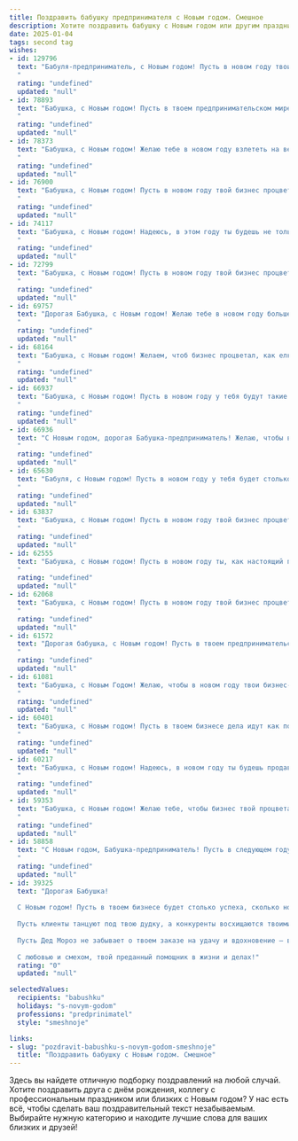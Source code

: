 ```yaml
---
title: Поздравить бабушку предпринимателя с Новым годом. Смешное
description: Хотите поздравить бабушку с Новым годом или другим праздником? Наш ИИ создаст незабываемое поздравление, а вы обязательно выделитесь среди других.  
date: 2025-01-04
tags: second tag
wishes:
- id: 129796
  text: "Бабуля-предприниматель, с Новым годом! Пусть в новом году твои дела идут как по маслу, а прибыль растёт быстрее, чем цены на пельмени!  Желаю тебе столько здоровья, чтобы хватило на все новые проекты, и столько энергии, чтобы  внуков на санках катать, и при этом успевать  свои миллионы считать!  С Новым счастьем!
  "
  rating: "undefined"
  updated: "null"
- id: 78893
  text: "Бабушка, с Новым годом! Пусть в твоем предпринимательском мире будет больше прибыли, чем хлопот, а конкуренты будут бегать за тобой, как за новогодней елкой! Желаю тебе крепкого здоровья, чтобы хватало сил на все твои идеи, и легкого кошелька — чтобы не перегружала его купюрами! 😉
  "
  rating: "undefined"
  updated: "null"
- id: 78373
  text: "Бабушка, с Новым годом! Желаю тебе в новом году взлететь на вершину предпринимательского успеха, пусть конкуренты дрожат от страха, а касса переполнится! И пусть удача будет такой же верной тебе, как и внуки. 😉🥂
  "
  rating: "undefined"
  updated: "null"
- id: 76900
  text: "Бабушка, с Новым годом! Пусть в новом году твой бизнес процветает, как новогодняя елка, а прибыль растет так же стремительно, как цены на бензин! 🎄💸
  "
  rating: "undefined"
  updated: "null"
- id: 74117
  text: "Бабушка, с Новым годом! Надеюсь, в этом году ты будешь не только успешной бизнес-леди, но и бабушкой-волшебницей, способной одним взмахом руки превращать конфеты в меховые шубы! 😉
  "
  rating: "undefined"
  updated: "null"
- id: 72799
  text: "Бабушка, с Новым годом! Пусть в новом году твой бизнес процветает как новогодняя елка, а прибыль растет как снежный ком! И помни, что даже самых упрямых клиентов можно уговорить, как Деда Мороза уговорить на сладкий подарок. 😉
  "
  rating: "undefined"
  updated: "null"
- id: 69757
  text: "Дорогая Бабушка, с Новым годом! Желаю тебе в новом году больше прибыльных сделок, чем волос на голове у твоего любимого кота, и чтобы конкуренты завидовали твоей удаче, как детишки завидуют твоим вкусным пирожкам! 😉
  "
  rating: "undefined"
  updated: "null"
- id: 68164
  text: "Бабушка, с Новым годом! Желаем, чтоб бизнес процветал, как елка в новогоднюю ночь, а прибыль росла так же стремительно, как цены на мандарины! 😉🎉
  "
  rating: "undefined"
  updated: "null"
- id: 66937
  text: "Бабушка, с Новым годом! Пусть в новом году у тебя будут такие же успешные сделки, как у Деда Мороза, но без риска попасть в список плохих детей! 😄 🎉
  "
  rating: "undefined"
  updated: "null"
- id: 66936
  text: "С Новым годом, дорогая Бабушка-предприниматель! Желаю, чтобы в новом году у тебя были только прибыльные идеи, а конкуренты обанкротились от зависти! 😉🥂
  "
  rating: "undefined"
  updated: "null"
- id: 65630
  text: "Бабуля, с Новым годом! Пусть в новом году у тебя будет столько прибыли, что она сама начнет падать тебе прямо в карман! 🎄💰
  "
  rating: "undefined"
  updated: "null"
- id: 63837
  text: "Бабушка, с Новым годом! Пусть в новом году твой бизнес процветает, как праздничная елка, а прибыль растет, как цена на бензин! 😉🎄💰
  "
  rating: "undefined"
  updated: "null"
- id: 62555
  text: "Бабушка, с Новым годом! Пусть в новом году ты, как настоящий предприниматель, не только отлично торгуешь, но и приумножаешь свое состояние, ведь у настоящего бизнесмена всегда есть место для новых идей и новых клиентов! 🥂🎉
  "
  rating: "undefined"
  updated: "null"
- id: 62068
  text: "Бабушка, с Новым годом! Пусть в новом году твой бизнес процветает так же стремительно, как цены на бензин, а прибыль будет настолько огромной, что ты сможешь купить себе не только новую шубу, но и шубу для любимой кошечки! 😄🎉
  "
  rating: "undefined"
  updated: "null"
- id: 61572
  text: "Дорогая бабушка, с Новым годом! Пусть в твоем предпринимательском деле удача будет не просто удачливой, а просто сказочно богатой, а конкуренты все время дружелюбно спят, забыв, что такое конкуренция! 😅🥂
  "
  rating: "undefined"
  updated: "null"
- id: 61081
  text: "Бабушка, с Новым Годом! Желаю, чтобы в новом году твои бизнес-проекты расцветали как новогодняя елка, а прибыль росла быстрее, чем цены на мандарины! 🍊🎄 😉
  "
  rating: "undefined"
  updated: "null"
- id: 60401
  text: "Бабушка, с Новым годом! Пусть в твоем бизнесе дела идут как по маслу, а прибыль сыпется как снежинки в метель! Главное, не забудь в суете праздничных хлопот побаловать себя любимую – ты же знаешь, что «старушка» с годами только вкуснее! 🥂🎉
  "
  rating: "undefined"
  updated: "null"
- id: 60217
  text: "Бабушка, с Новым годом! Надеюсь, в новом году ты будешь продавать свои шедевры по цене, которая позволит тебе наконец-то купить себе ту путевку на Мальдивы, о которой ты мечтаешь уже лет пять! 😂
  "
  rating: "undefined"
  updated: "null"
- id: 59353
  text: "Бабушка, с Новым годом! Желаю тебе, чтобы бизнес твой процветал как новогодняя елка, а прибыль росла как снежный ком! Пусть в новом году твои конкуренты будут такими же податливыми, как мандариновая кожура, а ты всегда оставайся королевой рынка!
  "
  rating: "undefined"
  updated: "null"
- id: 58858
  text: "С Новым годом, Бабушка-предприниматель! Пусть в следующем году ваш бизнес процветает, как елка, а прибыль растет, как снежный ком! Желаю вам новых идей, удачных сделок и, самое главное, крепкого здоровья, чтобы хватало сил на все ваши бизнес-подвиги!
  "
  rating: "undefined"
  updated: "null"
- id: 39325
  text: "Дорогая Бабушка!
  
  С Новым годом! Пусть в твоем бизнесе будет столько успеха, сколько новогодних снежинок на улице! Желаю, чтобы каждый новый день приносил тебе только прибыль, а расходы были бы как праздничные гирлянды — яркие, но исключительно на праздник!
  
  Пусть клиенты танцуют под твою дудку, а конкуренты восхищаются твоими успехами за столом с оливье. Желаю, чтобы твои идеи взлетали так же высоко, как шампанское в бокалах!
  
  Пусть Дед Мороз не забывает о твоем заказе на удачу и вдохновение — ведь ты, как истинный предприниматель, всегда знаешь, как найти правильный подход к каждому празднику!
  
  С любовью и смехом, твой преданный помощник в жизни и делах!"
  rating: "0"
  updated: "null"

selectedValues:
  recipients: "babushku"
  holidays: "s-novym-godom"
  professions: "predprinimatel"
  style: "smeshnoje"

links:
- slug: "pozdravit-babushku-s-novym-godom-smeshnoje"
  title: "Поздравить бабушку с Новым годом. Смешное"
---
```


Здесь вы найдете отличную подборку поздравлений на любой случай. 
Хотите поздравить друга с днём рождения, коллегу с профессиональным праздником или близких с Новым годом? У нас есть всё, чтобы сделать ваш поздравительный текст незабываемым. Выбирайте нужную категорию и находите лучшие слова для ваших близких и друзей!
